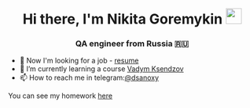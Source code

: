 
<!-- Вступление и приветствие -->
<h1 align="center">Hi there, I'm Nikita Goremykin
<img src="https://github.com/blackcater/blackcater/raw/main/images/Hi.gif" height="32"/></h1>
<h3 align="center">QA engineer from Russia 🇷🇺</h3>


<!-- Рассказ о себе: -->
- 🐝 Now I'm looking for a job - <a href="https://drive.google.com/file/d/1bDT30fcRy9ZLpTtY8nfZdK5arKqt8HWP/view?usp=sharing/">resume</a>
- 🌱 I’m currently learning a course <a href="https://ksendzov.com/">Vadym Ksendzov</a>
- 📫 How to reach me in telegram:<a href ="https://t.me/dsanoxy">@dsanoxy</a>
 
 You can see my homework <a href="https://github.com/mynameisnoxy/examples-of-homework">here</a>



